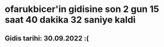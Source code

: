 # ofarukbicer'in gidisine son 2 gun 15 saat 40 dakika 32 saniye kaldi

## Gidis tarihi: 30.09.2022 :(